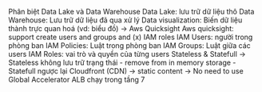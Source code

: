 Phân biệt Data Lake và Data Warehouse
Data Lake: lưu trữ dữ liệu thô
Data Warehouse: Lưu trữ dữ liệu đã qua xử lý
Data visualization: Biến dữ liệu thành trực quan hoá (vd: biểu đồ) -> Aws Quicksight
Aws quicksight: support create users and groups and (x) IAM roles
IAM Users: người trong phòng ban
IAM Policies: Luật trong phòng ban
IAM Groups: Luật giữa các users
IAM Roles: vai trò và quyền của từng users
Stateless & Statefull -> Stateless không lưu trữ trạng thái - remove from in memory storage - Statefull ngược lại
Cloudfront (CDN) -> static content -> No need to use Global Accelerator 
ALB chạy trong tầng 7


